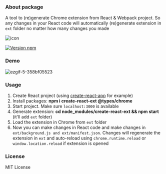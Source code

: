 ### About package
A tool to (re)generate Chrome extension from React & Webpack project. So any changes in your React code will automatically (re)generate extension in ```ext``` folder no matter how many changes you made

![icon](https://user-images.githubusercontent.com/7237762/222456904-638c8422-32b9-4b81-9632-2a009188cb8f.png)

[![Version npm](https://img.shields.io/npm/v/create-react-ext.svg?logo=npm)](https://www.npmjs.com/package/create-react-ext)

### Demo
![ezgif-5-358bf05523](https://user-images.githubusercontent.com/7237762/223511720-f90ab417-c988-4858-90df-32ae6573439b.gif)

### Usage
1. Create React project (using [create-react-app](https://create-react-app.dev) for example)
2. Install packages: **npm i create-react-ext @types/chrome**
3. Start project. Make sure ```localhost:3000``` is available 
4. Generate extension: **cd node_modules/create-react-ext && npm start** (it'll add ```ext``` folder)
5. Load the extension in Chrome from ```ext``` folder
6. Now you can make changes in React code and make changes in ```ext/background.js and ext/manifest.json```. Changes will regenerate the extension in ```ext``` and auto-reload using ```chrome.runtime.reload``` or ```window.location.reload``` if extension is opened

### License
MIT License
